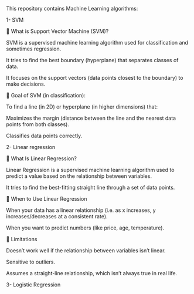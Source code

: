This repository contains Machine Learning algorithms: 

1- SVM

🧠 What is Support Vector Machine (SVM)?

SVM is a supervised machine learning algorithm used for classification and sometimes regression.

It tries to find the best boundary (hyperplane) that separates classes of data.

It focuses on the support vectors (data points closest to the boundary) to make decisions.

🎯 Goal of SVM (in classification):

To find a line (in 2D) or hyperplane (in higher dimensions) that:

Maximizes the margin (distance between the line and the nearest data points from both classes).

Classifies data points correctly.


2- Linear regression

🧠 What Is Linear Regression?

Linear Regression is a supervised machine learning algorithm used to predict a value based on the relationship between variables.

It tries to find the best-fitting straight line through a set of data points.

🎯 When to Use Linear Regression

When your data has a linear relationship (i.e. as x increases, y increases/decreases at a consistent rate).

When you want to predict numbers (like price, age, temperature).

🛑 Limitations

Doesn’t work well if the relationship between variables isn’t linear.

Sensitive to outliers.

Assumes a straight-line relationship, which isn’t always true in real life.

3- Logistic Regression


